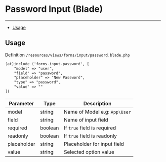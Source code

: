 # Password Input (Blade)

---

- [Usage](#section-1)

<a name="section-1"></a>
## Usage

Definition `/resources/views/forms/input/password.blade.php`

```html
(at)include ('forms.input.password', [
    "model" => "user", 
    "field" => "password", 
    "placeholder" => "New Password", 
    "type" => "password", 
    "value" => ""
])

```

Parameter | Type | Description
-----------------  | ------ | ------ 
model  | string | Name of Model e.g: `App\User`
field  | string | Name of input field 
required | boolean | If `true` field is required
readonly | boolean | If `true` field is readonly
placeholder  | string | Placeholder for input field 
value | string | Selected option value




